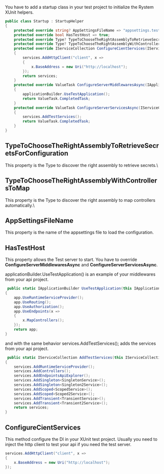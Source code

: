 You have to add a startup class in your test project to initialize the Rystem XUnit helpers. 

```csharp
public class Startup : StartupHelper
{
    protected override string? AppSettingsFileName => "appsettings.test.json";
    protected override bool HasTestHost => true;
    protected override Type? TypeToChooseTheRightAssemblyToRetrieveSecretsForConfiguration => typeof(Startup);
    protected override Type? TypeToChooseTheRightAssemblyWithControllersToMap => typeof(ServiceController);
    protected override IServiceCollection ConfigureCientServices(IServiceCollection services)
    {
        services.AddHttpClient("client", x =>
        {
            x.BaseAddress = new Uri("http://localhost");
        });
        return services;
    }
    protected override ValueTask ConfigureServerMiddlewaresAsync(IApplicationBuilder applicationBuilder, IServiceProvider serviceProvider)
    {
        applicationBuilder.UseTestApplication();
        return ValueTask.CompletedTask;
    }
    protected override ValueTask ConfigureServerServicesAsync(IServiceCollection services, IConfiguration configuration)
    {
        services.AddTestServices();
        return ValueTask.CompletedTask;
    }
}
```

## TypeToChooseTheRightAssemblyToRetrieveSecretsForConfiguration
This property is the Type to discover the right assembly to retrieve secrets.\

## TypeToChooseTheRightAssemblyWithControllersToMap
This property is the Type to discover the right assembly to map controllers automatically.\

## AppSettingsFileName
This property is the name of the appsettings file to load the configuration.

## HasTestHost
This property allows the Test server to start. You have to override **ConfigureServerMiddlewaresAsync** and **ConfigureServerServicesAsync**.

applicationBuilder.UseTestApplication() is an example of your middlewares from your api project.

```csharp
 public static IApplicationBuilder UseTestApplication(this IApplicationBuilder app)
{
    app.UseRuntimeServiceProvider();
    app.UseRouting();
    app.UseAuthorization();
    app.UseEndpoints(x =>
    {
        x.MapControllers();
    });
    return app;
}
```

and with the same behavior services.AddTestServices(); adds the services from your api project.

```csharp
 public static IServiceCollection AddTestServices(this IServiceCollection services)
{
    services.AddRuntimeServiceProvider();
    services.AddControllers();
    services.AddEndpointsApiExplorer();
    services.AddSingleton<SingletonService>();
    services.AddSingleton<Singleton2Service>();
    services.AddScoped<ScopedService>();
    services.AddScoped<Scoped2Service>();
    services.AddTransient<TransientService>();
    services.AddTransient<Transient2Service>();
    return services;
}
```

## ConfigureCientServices
This method configure the DI in your XUnit test project. Usually you need to inject the http client to test your api if you need the test server.

```csharp
services.AddHttpClient("client", x =>
{
    x.BaseAddress = new Uri("http://localhost");
});
```